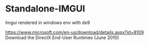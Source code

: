 # Standalone-IMGUI
Imgui rendered in windows env with dx9

https://www.microsoft.com/en-us/download/details.aspx?id=8109 Download the DirectX End-User Runtimes (June 2010)

